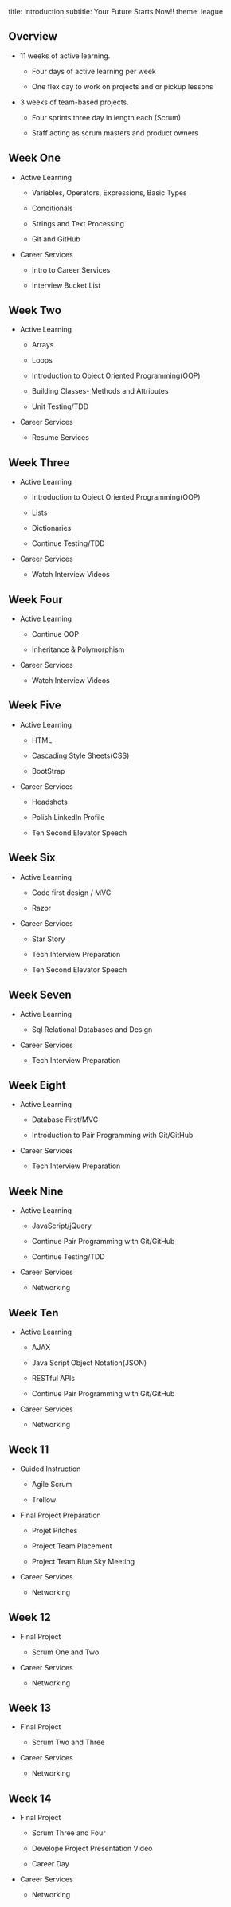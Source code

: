 title: Introduction
subtitle: Your Future Starts Now!!
theme: league

## Overview
 
- 11 weeks of active learning.
 
	- Four days of active learning per week
 
	- One flex day to work on projects and or pickup lessons
 
- 3 weeks of team-based projects.
 
	- Four sprints three day in length each (Scrum)
 
	- Staff acting as scrum masters and product owners

 
## Week One
 
- Active Learning
 
	- Variables, Operators, Expressions, Basic Types
 
	- Conditionals
 
	- Strings and Text Processing
 
	- Git and GitHub
 
- Career Services
 
	- Intro to Career Services
 
	- Interview Bucket List
 
## Week Two
 
- Active Learning
 
	- Arrays
 
	- Loops
 
	- Introduction to Object Oriented Programming(OOP)
 
	- Building Classes- Methods and Attributes
 
	- Unit Testing/TDD
 
- Career Services
 
	- Resume Services
 
## Week Three
 
- Active Learning
 
	- Introduction to Object Oriented Programming(OOP)
 
	- Lists
 
	- Dictionaries
 
	- Continue Testing/TDD
 	
- Career Services
 
	- Watch Interview Videos
 
## Week Four
 
- Active Learning
 
	- Continue OOP
 
	- Inheritance & Polymorphism
 	
- Career Services
 
	- Watch Interview Videos
 
## Week Five
 
- Active Learning
 
	- HTML
 
	- Cascading Style Sheets(CSS)
 
	- BootStrap
 		
- Career Services
 
	- Headshots
 
	- Polish LinkedIn Profile
 
	- Ten Second Elevator Speech
 
## Week Six
 
- Active Learning
 
	- Code first design / MVC
 
	- Razor
 			
- Career Services
 
	- Star Story
 
	- Tech Interview Preparation
 
	- Ten Second Elevator Speech
 
## Week Seven
 
- Active Learning
 
	- Sql Relational Databases and Design
 				
- Career Services
 
	- Tech Interview Preparation
 
 
## Week Eight

- Active Learning
 
	- Database First/MVC
 
	- Introduction to Pair Programming with Git/GitHub
 				
- Career Services
 
	- Tech Interview Preparation
 
## Week Nine
 
- Active Learning
 
	- JavaScript/jQuery
 
	- Continue Pair Programming with Git/GitHub
 
	- Continue Testing/TDD
 				
- Career Services
 
	- Networking
 
## Week Ten
 
- Active Learning
 
	- AJAX
 
	- Java Script Object Notation(JSON)
 
	- RESTful APIs
 
	- Continue Pair Programming with Git/GitHub
 				
- Career Services
 
	- Networking
 
## Week 11
 
- Guided Instruction
 
	- Agile Scrum
 
	- Trellow
 
- Final Project Preparation
 
	- Projet Pitches
 
	- Project Team Placement
 
	- Project Team Blue Sky Meeting
 				
- Career Services
 
	- Networking
 
## Week 12
 
- Final Project
 
	- Scrum One and Two
 	
- Career Services
 
	- Networking
 
## Week 13
 
- Final Project
 
	- Scrum Two and Three
 	
- Career Services
 
	- Networking
	
	 
## Week 14
 
- Final Project
 
	- Scrum Three and Four
 
	- Develope Project Presentation Video
 
	- Career Day
 	
- Career Services
 
	- Networking